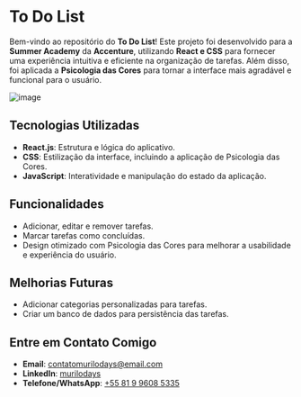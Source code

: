 # To Do List

Bem-vindo ao repositório do **To Do List**! Este projeto foi desenvolvido para a **Summer Academy** da **Accenture**, utilizando **React e CSS** para fornecer uma experiência intuitiva e eficiente na organização de tarefas. Além disso, foi aplicada a **Psicologia das Cores** para tornar a interface mais agradável e funcional para o usuário.

![image](https://github.com/user-attachments/assets/3cb56bd2-eb60-496e-95da-f66f4185d637)

## Tecnologias Utilizadas

- **React.js**: Estrutura e lógica do aplicativo.
- **CSS**: Estilização da interface, incluindo a aplicação de Psicologia das Cores.
- **JavaScript**: Interatividade e manipulação do estado da aplicação.

## Funcionalidades

- Adicionar, editar e remover tarefas.
- Marcar tarefas como concluídas.
- Design otimizado com Psicologia das Cores para melhorar a usabilidade e experiência do usuário.

## Melhorias Futuras

- Adicionar categorias personalizadas para tarefas.
- Criar um banco de dados para persistência das tarefas.

## Entre em Contato Comigo

- **Email**: contatomurilodays@email.com  
- **LinkedIn**: <a href="https://www.linkedin.com/in/murilodays/"> murilodays </a>
- **Telefone/WhatsApp**: <a href="https://wa.me/message/ONXRU2RSDSNEE1"> +55 81 9 9608 5335 </a>
